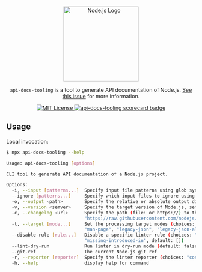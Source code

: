 <p align="center">
  <br />
  <a href="https://nodejs.org">
    <picture>
      <source media="(prefers-color-scheme: dark)" srcset="https://nodejs.org/static/logos/nodejsLight.svg">
      <img src="https://nodejs.org/static/logos/nodejsDark.svg" width="200px" alt="Node.js Logo">
    </picture>
  </a>
</p>

<p align="center">
  <code>api-docs-tooling</code> is a tool to generate API documentation of Node.js. <a href="https://github.com/nodejs/node/issues/52343">See this issue</a> for more information.
</p>

<p align="center">
  <a title="MIT License" href="LICENSE">
    <img src="https://img.shields.io/badge/license-MIT-blue" alt="MIT License" />
  </a>
   <a title="scorecard" href="https://securityscorecards.dev/viewer/?uri=github.com/nodejs/api-docs-tooling">
    <img src="https://api.securityscorecards.dev/projects/github.com/nodejs/api-docs-tooling/badge" alt="api-docs-tooling scorecard badge" />
  </a>
</p>

## Usage

Local invocation:

```sh
$ npx api-docs-tooling --help
```

```sh
Usage: api-docs-tooling [options]

CLI tool to generate API documentation of a Node.js project.

Options:
  -i, --input [patterns...]  Specify input file patterns using glob syntax
  --ignore [patterns...]     Specify which input files to ignore using glob syntax
  -o, --output <path>        Specify the relative or absolute output directory
  -v, --version <semver>     Specify the target version of Node.js, semver compliant (default: "v22.11.0")
  -c, --changelog <url>      Specify the path (file: or https://) to the CHANGELOG.md file (default:
                             "https://raw.githubusercontent.com/nodejs/node/HEAD/CHANGELOG.md")
  -t, --target [mode...]     Set the processing target modes (choices: "json-simple", "legacy-html", "legacy-html-all",
                             "man-page", "legacy-json", "legacy-json-all", "addon-verify", "api-links", "orama-db")
  --disable-rule [rule...]   Disable a specific linter rule (choices: "invalid-change-version", "missing-change-version",
                             "missing-introduced-in", default: [])
  --lint-dry-run             Run linter in dry-run mode (default: false)
  --git-ref                  The current Node.js git ref
  -r, --reporter [reporter]  Specify the linter reporter (choices: "console", "github", default: "console")
  -h, --help                 display help for command
```
